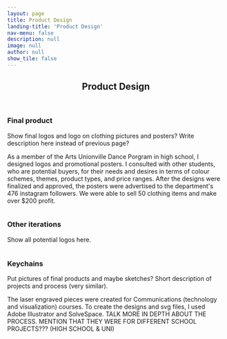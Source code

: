 ```yaml
---
layout: page
title: Product Design
landing-title: 'Product Design'
nav-menu: false
description: null
image: null
author: null
show_tile: false
---
```


<!-- Main -->
<div id="main" class="alt">
	
<!-- One -->
<section id="one">
	<div class="inner">
	     <header class="major">
		<h1>Product Design</h1>
	     </header>		
		
<!-- Image -->
<h3>Final product</h3>
<p>Show final logos and logo on clothing pictures and posters? Write description here instead of previous page?<p>
<p>As a member of the Arts Unionville Dance Porgram in high school, I designed logos and promotional posters. I consulted with other students, who are potential buyers, for their needs and desires in terms of colour schemes, themes, product types, and price ranges. After the designs were finalized and approved, the posters were advertised to the department's 476 instagram followers. We were able to sell 50 clothing items and make over $200 profit.</p>
<div class="box alt">
	<div class="row 50% uniform">
		<div class="4u"><span class="image fit"><img src="{% link assets/images/logo1.PNG %}" alt="" /></span></div>
		<div class="4u"><span class="image fit"><img src="{% link assets/images/logo2.PNG %}" alt="" /></span></div>
		<div class="4u$"><span class="image fit"><img src="{% link assets/images/logo4.PNG %}" alt="" /></span></div
	</div>
</div>

<h3>Other iterations</h3>
<p>Show all potential logos here.<p>
<div class="box alt">
	<div class="row 50% uniform">
		<div class="4u"><span class="image fit"><img src="{% link assets/images/iteration1.PNG %}" alt="" /></span></div>
		<div class="4u"><span class="image fit"><img src="{% link assets/images/iteration2.PNG %}" alt="" /></span></div>
		<div class="4u$"><span class="image fit"><img src="{% link assets/images/iteration3.PNG %}" alt="" /></span></div>
		<!-- Break -->
		<div class="4u"><span class="image fit"><img src="{% link assets/images/iteration5.PNG %}" alt="" /></span></div>
		<div class="4u"><span class="image fit"><img src="{% link assets/images/iteration6.PNG %}" alt="" /></span></div>
		<div class="4u$"><span class="image fit"><img src="{% link assets/images/iteration7.PNG %}" alt="" /></span></div>	
	</div>
</div> 

<h3>Keychains</h3>
<p>Put pictures of final products and maybe sketches? Short description of projects and process (very similar).<p>
<p>The laser engraved pieces were created for Communications (technology and visualization) courses. To create the designs and svg files, I used Adobe Illustrator and SolveSpace. TALK MORE IN DEPTH ABOUT THE PROCESS. MENTION THAT THEY WERE FOR DIFFERENT SCHOOL PROJECTS??? (HIGH SCHOOL & UNI)</p>
<div class="box alt">
	<div class="row 50% uniform">
		<div class="4u"><span class="image fit"><img src="{% link assets/images/krump.png %}" alt="" /></span></div>
		<div class="4u"><span class="image fit"><img src="{% link assets/images/nicholas brothers.png %}" alt="" /></span></div>
		<div class="4u$"><span class="image fit"><img src="{% link assets/images/adelaide hall.png %}" alt="" /></span></div>
	</div>
</div>
